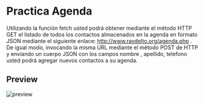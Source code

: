 # Practica Agenda

Utilizando la función fetch usted podrá obtener mediante el método HTTP GET el
listado de todos los contactos almacenados en la agenda en formato JSON mediante
el siguiente enlace: http://www.raydelto.org/agenda.php . De igual modo,
invocando la misma URL mediante el método POST de HTTP y enviando un cuerpo
JSON con los campos nombre , apellido, telefono usted podrá agregar nuevos
contactos a su agenda.

## Preview

![preview](https://user-images.githubusercontent.com/35937496/196329701-fe14b184-ccc9-4ce9-bddc-3f942ced48e6.gif)
